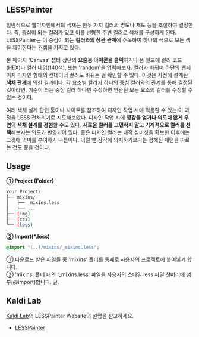## LESSPainter

<p>일반적으로 웹디자인에서의 색채는 한두 가지 컬러의 명도나 채도 등을 조절하여 결정한다. 즉, 중심이 되는 컬러가 있고 이를 변형한 주변 컬러로 색채를 구성하게 된다. LESSPainter는 이 중심이 되는 <strong>컬러와의 상관 관계</strong>에 주목하여 하나의 색으로 모든 색을 제어한다는 컨셉을 가지고 있다.</p>

<p>본 페이지 'Canvas' 챕터 상단의 <strong>요술봉 아이콘을 클릭</strong>하거나 폼 필드에 컬러 코드(HEX)나 컬러 네임(140색), 또는 'random'을 입력해보자. 컬러가 바뀌며 하단의 웹페이지 디자인 형태의 컨테이너 컬러도 바뀌는 걸 확인할 수 있다. 이것은 사전에 설계된 <strong>색채 관계</strong>에 의한 결과이다. 각 요소별 컬러가 하나의 중심 컬러와의 관계를 통해 결정된 것이라면, 기준이 되는 중심 컬러 하나만 수정하면 연관된 모든 요소의 컬러를 수정할 수 있는 것이다.</p>

<p>여러 색채 설계 관련 툴이나 사이트를 참조하여 디자인 작업 시에 적용할 수 있는 이 과정을 LESS 전처리기로 시도해보았다. 디자인 작업 시에 <strong>영감을 얻거나 의도치 않게 우연의 색채 설계를 경험</strong>할 수도 있다. <strong>새로운 컬러를 고민하지 말고 기계적으로 컬러를 선택</strong>해보자는 의도가 반영되어 있다. 좋은 디자인 컬러는 내적 심미성을 확보한 이후에는 그것에 의미를 부여하기 나름이다. 이럴 땐 감각에 의지하기보다는 정해진 패턴을 따르는 것도 좋을 것이다.</p>

## Usage

**① Project (Folder)**

```sh
Your Project/
├── mixins/
│   ├── _mixins.less
│   └── ...
├── (img)
├── (css)
└── (less)
```

**② Import(*.less)**

```css
@import "(..)/mixins/_mixins.less";
```

① 다운로드 받은 파일들 중 'mixins' 폴더를 통째로 사용자의 프로젝트에 붙여넣기 합니다.<br>② 'mixins' 폴더 내의 '_mixins.less' 파일을 사용자의 스타일 less 파일 첫머리에 첨부(@import)합니다. 끝.

## Kaldi Lab

[Kaldi Lab](http://kaldilab.com/)의 LESSPainter Website의 설명을 참고하세요.

- [LESSPainter](http://kaldilab.com/LESSPainter/)